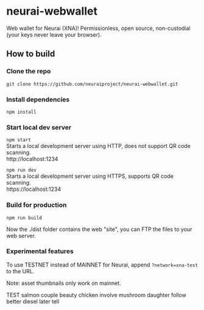# neurai-webwallet

Web wallet for Neurai (XNA)!
Permissionless, open source, non-custodial (your keys never leave your browser).

## How to build

### Clone the repo

`git clone https://github.com/neuraiproject/neurai-webwallet.git`

### Install dependencies

`npm install`

### Start local dev server

`npm start`<br/>
Starts a local development server using HTTP, does not support QR code scanning.<br/>
http://localhost:1234

`npm run dev` <br/>
Starts a local development server using HTTPS, supports QR code scanning.<br/>
https://localhost:1234

### Build for production

`npm run build`

Now the ./dist folder contains the web "site", you can FTP the files to your web server.

### Experimental features

To use TESTNET instead of MAINNET for Neurai, append `?network=xna-test` to the URL.

Note: asset thumbnails only work on mainnet.

TEST
salmon couple beauty chicken involve mushroom daughter follow better diesel later tell

